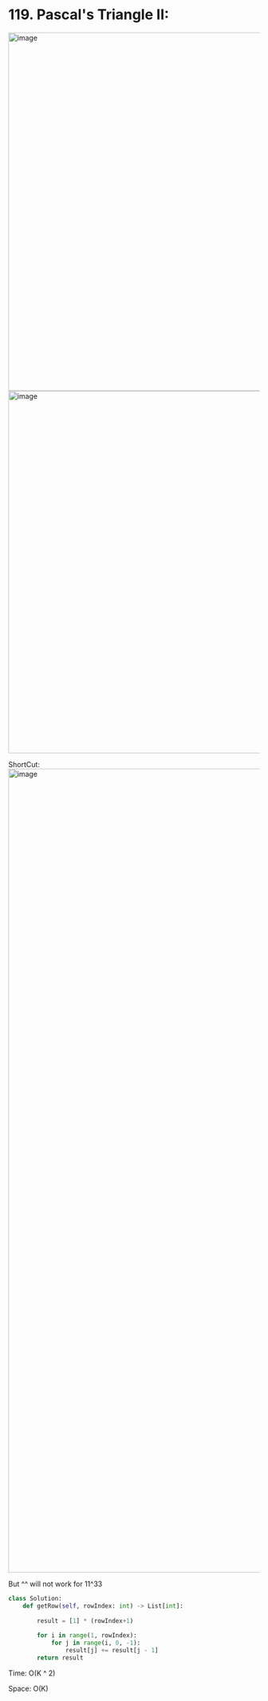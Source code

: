 # 119. Pascal's Triangle II:

<img width="719" alt="image" src="https://user-images.githubusercontent.com/35987583/168777365-0b79ce45-f463-49ba-bb08-4134d8e41ea2.png">
<img width="727" alt="image" src="https://user-images.githubusercontent.com/35987583/168777419-4df10d4c-4761-4495-a7ea-d7b98ef823cd.png">



ShortCut:
<img width="1613" alt="image" src="https://user-images.githubusercontent.com/35987583/168778080-69981b50-ac82-43c4-bebf-4fd9cb9b0331.png">

But ^^ will not work for 11^33

```python
class Solution:
    def getRow(self, rowIndex: int) -> List[int]:
        
        result = [1] * (rowIndex+1)
        
        for i in range(1, rowIndex):
            for j in range(i, 0, -1):
                result[j] += result[j - 1]
        return result
```

Time: O(K ^ 2)

Space: O(K)
